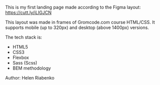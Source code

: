 This is my first landing page made according to the Figma layout: https://cutt.ly/iLIGJCN

This layout was made in frames of Gromcode.com course HTML/CSS.
It supports mobile (up to 320px) and desktop (above 1400px) versions.

The tech stack is:

- HTML5
- CSS3
- Flexbox
- Sass (Scss)
- BEM methodology

Author: Helen Riabenko
